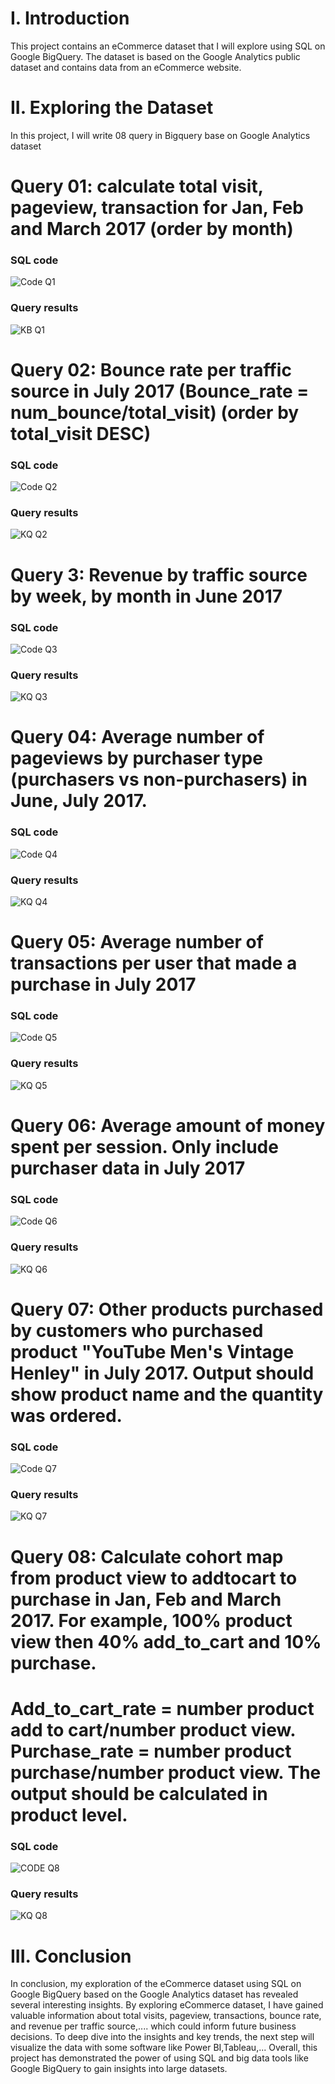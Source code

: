 # I. Introduction
This project contains an eCommerce dataset that I will explore using SQL on Google BigQuery. The dataset is based on the Google Analytics public dataset and contains data from an eCommerce website.

# II. Exploring the Dataset
In this project, I will write 08 query in Bigquery base on Google Analytics dataset

# Query 01: calculate total visit, pageview, transaction for Jan, Feb and March 2017 (order by month)
### SQL code
![Code Q1](https://github.com/Nam4321/-SQL-BigQuery-Google-Analytics/assets/80372192/d9f5ee2a-9bd6-4bb5-9320-c44d566a24fd)
### Query results
![KB Q1](https://github.com/Nam4321/-SQL-BigQuery-Google-Analytics/assets/80372192/d2149666-cafb-4bc3-b4ea-5b93da93e927)
# Query 02: Bounce rate per traffic source in July 2017 (Bounce_rate = num_bounce/total_visit) (order by total_visit DESC)
### SQL code
![Code Q2](https://github.com/Nam4321/-SQL-BigQuery-Google-Analytics/assets/80372192/63676e8f-d599-4b66-a26c-bdcf0b95c8f9)
### Query results
![KQ Q2](https://github.com/Nam4321/-SQL-BigQuery-Google-Analytics/assets/80372192/df61234c-1d19-45f9-ab6b-ac22c4c4e184)
# Query 3: Revenue by traffic source by week, by month in June 2017
### SQL code
![Code Q3](https://github.com/Nam4321/-SQL-BigQuery-Google-Analytics/assets/80372192/7e53201b-bf9e-4292-890f-7c32104fdc68)
### Query results
![KQ Q3](https://github.com/Nam4321/-SQL-BigQuery-Google-Analytics/assets/80372192/cfc3d319-194b-4940-bdd0-be2b330b9456)
# Query 04: Average number of pageviews by purchaser type (purchasers vs non-purchasers) in June, July 2017.
### SQL code
![Code Q4](https://github.com/Nam4321/-SQL-BigQuery-Google-Analytics/assets/80372192/3fde572e-41a2-434c-8368-a7a8ff17c041)
### Query results
![KQ Q4](https://github.com/Nam4321/-SQL-BigQuery-Google-Analytics/assets/80372192/19af1385-7544-420a-aa98-77a32821a5d8)
# Query 05: Average number of transactions per user that made a purchase in July 2017
### SQL code
![Code Q5](https://github.com/Nam4321/-SQL-BigQuery-Google-Analytics/assets/80372192/d1f639bb-fcc4-41c0-a3fd-1716243b6cb4)
### Query results
![KQ Q5](https://github.com/Nam4321/-SQL-BigQuery-Google-Analytics/assets/80372192/75eaa8b1-8121-4868-865c-162c31fc9a65)
# Query 06: Average amount of money spent per session. Only include purchaser data in July 2017
### SQL code
![Code Q6](https://github.com/Nam4321/-SQL-BigQuery-Google-Analytics/assets/80372192/c21b3c6e-4b63-4f2a-97d3-a0841424c9f8)
### Query results
![KQ Q6](https://github.com/Nam4321/-SQL-BigQuery-Google-Analytics/assets/80372192/c8a9f549-e93c-4f0f-a908-9c3e82152160)
# Query 07: Other products purchased by customers who purchased product "YouTube Men's Vintage Henley" in July 2017. Output should show product name and the quantity was ordered.
### SQL code
![Code Q7](https://github.com/Nam4321/-SQL-BigQuery-Google-Analytics/assets/80372192/c496e623-fb8f-4b6d-b088-b08f5325fd75)
### Query results
![KQ Q7](https://github.com/Nam4321/-SQL-BigQuery-Google-Analytics/assets/80372192/bec41556-3162-44ad-bf24-d53fa2149e3e)
# Query 08: Calculate cohort map from product view to addtocart to purchase in Jan, Feb and March 2017. For example, 100% product view then 40% add_to_cart and 10% purchase.
# Add_to_cart_rate = number product  add to cart/number product view. Purchase_rate = number product purchase/number product view. The output should be calculated in product level.
### SQL code
![CODE Q8](https://github.com/Nam4321/-SQL-BigQuery-Google-Analytics/assets/80372192/63aabd3c-d7ba-4246-befa-8b9328548369)
### Query results
![KQ Q8](https://github.com/Nam4321/-SQL-BigQuery-Google-Analytics/assets/80372192/7d8a0004-d76f-44f0-94b3-61e3c7d68f78)

# III. Conclusion

In conclusion, my exploration of the eCommerce dataset using SQL on Google BigQuery based on the Google Analytics dataset has revealed several interesting insights.
By exploring eCommerce dataset, I have gained valuable information about total visits, pageview, transactions, bounce rate, and revenue per traffic source,.... which could inform future business decisions.
To deep dive into the insights and key trends, the next step will visualize the data with some software like Power BI,Tableau,...
Overall, this project has demonstrated the power of using SQL and big data tools like Google BigQuery to gain insights into large datasets.
